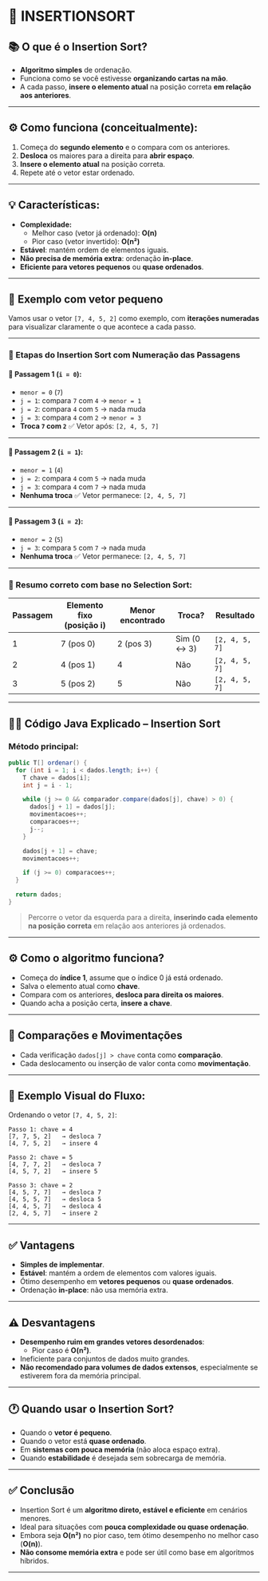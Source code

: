 # 🧩 INSERTIONSORT

## 📚 O que é o Insertion Sort?

- **Algoritmo simples** de ordenação.
- Funciona como se você estivesse **organizando cartas na mão**.
- A cada passo, **insere o elemento atual** na posição correta **em relação aos anteriores**.

---

## ⚙️ Como funciona (conceitualmente):

1. Começa do **segundo elemento** e o compara com os anteriores.
2. **Desloca** os maiores para a direita para **abrir espaço**.
3. **Insere o elemento atual** na posição correta.
4. Repete até o vetor estar ordenado.

---

## 💡 Características:

- **Complexidade:**
  - Melhor caso (vetor já ordenado): **O(n)**
  - Pior caso (vetor invertido): **O(n²)**
- **Estável**: mantém ordem de elementos iguais.
- **Não precisa de memória extra**: ordenação **in-place**.
- **Eficiente para vetores pequenos** ou **quase ordenados**.

---

## 🧮 Exemplo com vetor pequeno

Vamos usar o vetor `[7, 4, 5, 2]` como exemplo, com **iterações numeradas** para visualizar claramente o que acontece a cada passo.

---

### 📐 Etapas do Insertion Sort com Numeração das Passagens

#### 🔹 Passagem 1 (`i = 0`):

* `menor = 0` (`7`)
* `j = 1`: compara `7` com `4` → `menor = 1`
* `j = 2`: compara `4` com `5` → nada muda
* `j = 3`: compara `4` com `2` → `menor = 3`
* **Troca `7` com `2`**
  ✅ Vetor após: `[2, 4, 5, 7]`

---

#### 🔹 Passagem 2 (`i = 1`):

* `menor = 1` (`4`)
* `j = 2`: compara `4` com `5` → nada muda
* `j = 3`: compara `4` com `7` → nada muda
* **Nenhuma troca**
  ✅ Vetor permanece: `[2, 4, 5, 7]`

---

#### 🔹 Passagem 3 (`i = 2`):

* `menor = 2` (`5`)
* `j = 3`: compara `5` com `7` → nada muda
* **Nenhuma troca**
  ✅ Vetor permanece: `[2, 4, 5, 7]`

---

### 🧠 Resumo correto com base no **Selection Sort**:

| Passagem | Elemento fixo (posição i) | Menor encontrado | Troca?      | Resultado      |
| -------- | ------------------------- | ---------------- | ----------- | -------------- |
| 1        | 7 (pos 0)                 | 2 (pos 3)        | Sim (0 ↔ 3) | `[2, 4, 5, 7]` |
| 2        | 4 (pos 1)                 | 4                | Não         | `[2, 4, 5, 7]` |
| 3        | 5 (pos 2)                 | 5                | Não         | `[2, 4, 5, 7]` |


---

## 🧑‍💻 Código Java Explicado – Insertion Sort

### Método principal:
```java
public T[] ordenar() {
  for (int i = 1; i < dados.length; i++) {
    T chave = dados[i];
    int j = i - 1;

    while (j >= 0 && comparador.compare(dados[j], chave) > 0) {
      dados[j + 1] = dados[j];
      movimentacoes++;
      comparacoes++;
      j--;
    }

    dados[j + 1] = chave;
    movimentacoes++;

    if (j >= 0) comparacoes++;
  }

  return dados;
}
```

> Percorre o vetor da esquerda para a direita, **inserindo cada elemento na posição correta** em relação aos anteriores já ordenados.

---

## ⚙️ Como o algoritmo funciona?

- Começa do **índice 1**, assume que o índice 0 já está ordenado.
- Salva o elemento atual como **chave**.
- Compara com os anteriores, **desloca para direita os maiores**.
- Quando acha a posição certa, **insere a chave**.

---

## 🧠 Comparações e Movimentações

- Cada verificação `dados[j] > chave` conta como **comparação**.
- Cada deslocamento ou inserção de valor conta como **movimentação**.

---

## 📌 Exemplo Visual do Fluxo:

Ordenando o vetor `[7, 4, 5, 2]`:

```
Passo 1: chave = 4
[7, 7, 5, 2]   → desloca 7
[4, 7, 5, 2]   → insere 4

Passo 2: chave = 5
[4, 7, 7, 2]   → desloca 7
[4, 5, 7, 2]   → insere 5

Passo 3: chave = 2
[4, 5, 7, 7]   → desloca 7
[4, 5, 5, 7]   → desloca 5
[4, 4, 5, 7]   → desloca 4
[2, 4, 5, 7]   → insere 2
```

---

## ✅ Vantagens

- **Simples de implementar**.  
- **Estável**: mantém a ordem de elementos com valores iguais.  
- Ótimo desempenho em **vetores pequenos** ou **quase ordenados**.  
- Ordenação **in-place**: não usa memória extra.

---

## ⚠️ Desvantagens

- **Desempenho ruim em grandes vetores desordenados**:  
  - Pior caso é **O(n²)**.  
- Ineficiente para conjuntos de dados muito grandes.  
- **Não recomendado para volumes de dados extensos**, especialmente se estiverem fora da memória principal.

---

## 🕐 Quando usar o Insertion Sort?

- Quando o **vetor é pequeno**.  
- Quando o vetor está **quase ordenado**.  
- Em **sistemas com pouca memória** (não aloca espaço extra).  
- Quando **estabilidade** é desejada sem sobrecarga de memória.

---

## ✅ Conclusão

- Insertion Sort é um **algoritmo direto, estável e eficiente** em cenários menores.  
- Ideal para situações com **pouca complexidade ou quase ordenação**.  
- Embora seja **O(n²)** no pior caso, tem ótimo desempenho no melhor caso (**O(n)**).  
- **Não consome memória extra** e pode ser útil como base em algoritmos híbridos.

---
